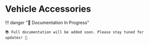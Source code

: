 # Vehicle Accessories

!!! danger "🚧 Documentation In Progress"

    📚 Full documentation will be added soon. Please stay tuned for updates! 🔔
